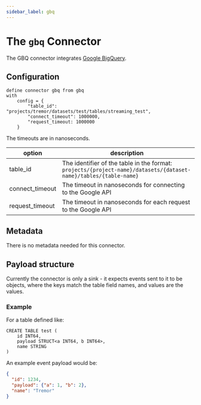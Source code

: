 ```yaml
---
sidebar_label: gbq
---
```


# The `gbq` Connector

The GBQ connector integrates [Google BigQuery](https://cloud.google.com/bigquery).


## Configuration

```troy
define connector gbq from gbq
with
    config = {
        "table_id": "projects/tremor/datasets/test/tables/streaming_test",
        "connect_timeout": 1000000,
        "request_timeout: 1000000
    }
```

The timeouts are in nanoseconds.

| option          | description                                                                                                      |
|-----------------|------------------------------------------------------------------------------------------------------------------|
| table_id        | The identifier of the table in the format: `projects/{project-name}/datasets/{dataset-name}/tables/{table-name}` |
| connect_timeout | The timeout in nanoseconds for connecting to the Google API                                                      |
| request_timeout | The timeout in nanoseconds for each request to the Google API                                                    |

## Metadata
There is no metadata needed for this connector.

## Payload structure

Currently the connector is only a sink - it expects events sent to it to be objects, where the keys match the table field names, and values are the values.

### Example

For a table defined like:

```bigquery
CREATE TABLE test (
    id INT64,
    payload STRUCT<a INT64, b INT64>,
    name STRING
)
```

An example event payload would be:

```json
{
  "id": 1234,
  "payload": {"a": 1, "b": 2},
  "name": "Tremor"
}
```